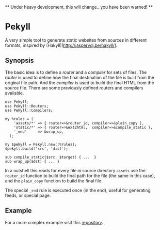 ** Under heavy development, this will change.. you have been warned! **

# Pekyll

A very simple tool to generate static websites from sources in different
formats, inspired by (Hakyll)[http://jaspervdj.be/hakyll/].

## Synopsis

The basic idea is to define a *router* and a *compiler* for sets of files.
The *router* is used to define how the final destination of the file is
built from the original file path. And the *compiler* is used to build the final
HTML from the source file. There are some previously defined routers and
compilers available.

```
use Pekyll;
use Pekyll::Routers;
use Pekyll::Compilers;

my %rules = (
    'assets/*' => { router=>&router_id, compiler=>&plain_copy },
    'static/*' => { router=>&ext2html,  compiler=>&compile_static },
    '_end'     => &wrap_up,
  );

my $pekyll = Pekyll.new(:%rules);
$pekyll.build('src', 'dist');

sub compile_static($src, $target) { ...  }
sub wrap_up($dst) { ... }
```

In a nutshell this reads for every file in source directory `assets` use
the `router_id` function to build the final path for the file (the same in
this case), and the `plain_copy` function to build the final file.

The special `_end` rule is executed once (in the end), useful for generating
feeds, or special page.

## Example

For a more complex example visit this [repository](http://github.com/APPP/perl.pt]).

